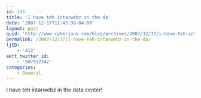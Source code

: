```yaml
---
id: 245
title: 'I have teh intarwebz in the da'
date: '2007-12-17T11:43:30-04:00'
layout: post
guid: 'http://www.cyberjunx.com/blog/archives/2007/12/17/i-have-teh-intarwebz-in-the-da/'
permalink: /2007/12/17/i-have-teh-intarwebz-in-the-da/
ljID:
    - '412'
aktt_twitter_id:
    - '507912342'
categories:
    - General
---
```


I have teh intarwebz in the data center!